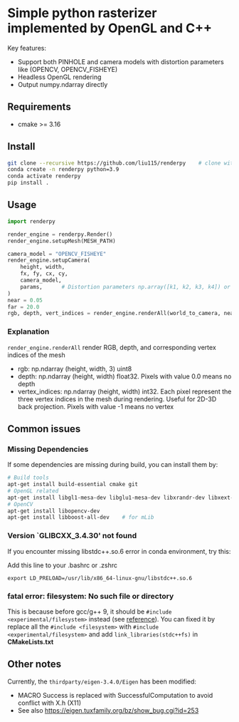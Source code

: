 # Simple python rasterizer implemented by OpenGL and C++

Key features:
- Support both PINHOLE and camera models with distortion parameters like (OPENCV, OPENCV_FISHEYE)
- Headless OpenGL rendering
- Output numpy.ndarray directly

## Requirements
- cmake >= 3.16


## Install
```bash
git clone --recursive https://github.com/liu115/renderpy    # clone with submodules
conda create -n renderpy python=3.9
conda activate renderpy
pip install .
```


## Usage

```python
import renderpy

render_engine = renderpy.Render()
render_engine.setupMesh(MESH_PATH)

camera_model = "OPENCV_FISHEYE"
render_engine.setupCamera(
    height, width,
    fx, fy, cx, cy,
    camera_model,
    params,      # Distortion parameters np.array([k1, k2, k3, k4]) or np.array([k1, k2, p1, p2])
)
near = 0.05
far = 20.0
rgb, depth, vert_indices = render_engine.renderAll(world_to_camera, near, far)
```
### Explanation

`render_engine.renderAll` render RGB, depth, and corresponding vertex indices of the mesh

* rgb: np.ndarray (height, width, 3) uint8
* depth: np.ndarray (height, width) float32. Pixels with value 0.0 means no depth
* vertex_indices: np.ndarray (height, width) int32. Each pixel represent the three vertex indices in the mesh during rendering. Useful for 2D-3D back projection. Pixels with value -1 means no vertex

## Common issues

### Missing Dependencies
If some dependencies are missing during build, you can install them by:
```bash
# Build tools
apt-get install build-essential cmake git
# OpenGL related
apt-get install libgl1-mesa-dev libglu1-mesa-dev libxrandr-dev libxext-dev
# OpenCV
apt-get install libopencv-dev
apt-get install libboost-all-dev    # for mLib
```

### Version `GLIBCXX_3.4.30' not found
If you encounter missing libstdc++.so.6 error in conda environment, try this:

Add this line to your .bashrc or .zshrc
```
export LD_PRELOAD=/usr/lib/x86_64-linux-gnu/libstdc++.so.6
```

### fatal error: filesystem: No such file or directory

This is because before gcc/g++ 9, it should be `#include <experimental/filesystem>` instead (see [reference](https://stackoverflow.com/questions/33149878/experimentalfilesystem-linker-error?fbclid=IwAR0LKMp-P6RQTJ-amZ8fQypdyKcK5UGHXPjfnjEjO10gqaCrFNLek490xHo)).
You can fixed it by replace all the `#include <filesystem>` with `#include <experimental/filesystem>` and add `link_libraries(stdc++fs)` in **CMakeLists.txt**


## Other notes

Currently, the `thirdparty/eigen-3.4.0/Eigen` has been modified:
*  MACRO Success is replaced with SuccessfulComputation to avoid conflict with X.h (X11)
* See also https://eigen.tuxfamily.org/bz/show_bug.cgi?id=253
